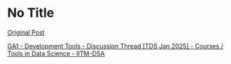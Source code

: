 # No Title

[Original Post](https://discourse.onlinedegree.iitm.ac.in/t/163224/2)

<p><a href="https://discourse.onlinedegree.iitm.ac.in/t/ga1-development-tools-discussion-thread-tds-jan-2025/161083/28">GA1 - Development Tools - Discussion Thread [TDS Jan 2025] - Courses / Tools in Data Science - IITM-DSA</a></p>
